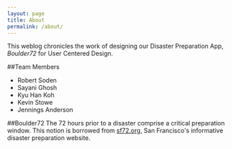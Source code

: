 ```yaml
---
layout: page
title: About
permalink: /about/
---
```

This weblog chronicles the work of designing our Disaster Preparation App, _Boulder72_ for User Centered Design.

##Team Members
 - Robert Soden
 - Sayani Ghosh
 - Kyu Han Koh
 - Kevin Stowe
 - Jennings Anderson
 
##Boulder72
The 72 hours prior to a disaster comprise a critical preparation window.  This notion is borrowed from [sf72.org](http://www.sf72.org/home), San Francisco's informative disaster preparation website.
